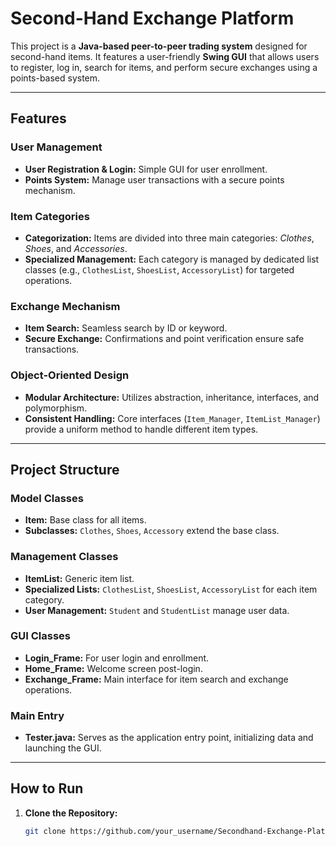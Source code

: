 # Second-Hand Exchange Platform

This project is a **Java-based peer-to-peer trading system** designed for second-hand items. It features a user-friendly **Swing GUI** that allows users to register, log in, search for items, and perform secure exchanges using a points-based system.

---

## Features

### User Management
- **User Registration & Login:** Simple GUI for user enrollment.
- **Points System:** Manage user transactions with a secure points mechanism.

### Item Categories
- **Categorization:** Items are divided into three main categories: *Clothes*, *Shoes*, and *Accessories*.
- **Specialized Management:** Each category is managed by dedicated list classes (e.g., `ClothesList`, `ShoesList`, `AccessoryList`) for targeted operations.

### Exchange Mechanism
- **Item Search:** Seamless search by ID or keyword.
- **Secure Exchange:** Confirmations and point verification ensure safe transactions.

### Object-Oriented Design
- **Modular Architecture:** Utilizes abstraction, inheritance, interfaces, and polymorphism.
- **Consistent Handling:** Core interfaces (`Item_Manager`, `ItemList_Manager`) provide a uniform method to handle different item types.

---

## Project Structure

### Model Classes
- **Item:** Base class for all items.
- **Subclasses:** `Clothes`, `Shoes`, `Accessory` extend the base class.

### Management Classes
- **ItemList:** Generic item list.
- **Specialized Lists:** `ClothesList`, `ShoesList`, `AccessoryList` for each item category.
- **User Management:** `Student` and `StudentList` manage user data.

### GUI Classes
- **Login_Frame:** For user login and enrollment.
- **Home_Frame:** Welcome screen post-login.
- **Exchange_Frame:** Main interface for item search and exchange operations.

### Main Entry
- **Tester.java:** Serves as the application entry point, initializing data and launching the GUI.

---

## How to Run

1. **Clone the Repository:**
   ```bash
   git clone https://github.com/your_username/Secondhand-Exchange-Platform.git
